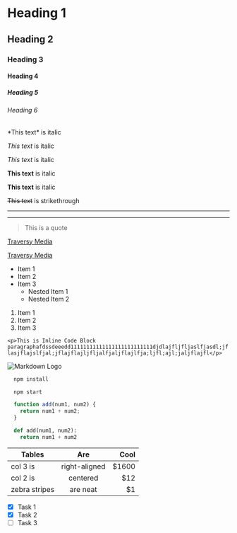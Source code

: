 <!-- Headings -->
# Heading 1
## Heading 2
### Heading 3
#### Heading 4
##### Heading 5
###### Heading 6

<!-- Italics -->
\*This text\* is italic

*This text* is italic

_This text_ is italic

<!-- Strong -->
**This text** is italic

__This text__ is italic

<!-- Strikethrough -->
~~This text~~ is strikethrough

<!-- Horizontal Rule -->
___
---

<!-- Blockquote -->
> This is a quote

<!-- Links -->
[Traversy Media](http://www.traversymedia.com)

[Traversy Media](http://www.traversymedia.com "this is title")

<!-- UL -->
* Item 1
* Item 2
* Item 3
  * Nested Item 1
  * Nested Item 2

<!-- OL -->
1. Item 1
1. Item 2
1. Item 3

<!-- Inline Code Block -->
`<p>This is Inline Code Block
paragraphafdssdeeedd11111111111111111111111111djdlajfljfljaslfjasdl;jflasjflajslfjal;jflajflajljfljalfjaljflajlfja;ljfl;ajl;jaljflajfl</p>`

<!-- Images -->
![Markdown Logo](https://markdown-here.com/img/icon256.png)

<!-- Github Markdown -->
<!-- Code Blocks -->
```bash
  npm install

  npm start
```

```javascript
  function add(num1, num2) {
    return num1 + num2;
  }
```

```python
  def add(num1, num2):
    return num1 + num2
```

<!-- Tables -->
| Tables        | Are           | Cool  |
| ------------- |:-------------:| -----:|
| col 3 is      | right-aligned | $1600 |
| col 2 is      | centered      |   $12 |
| zebra stripes | are neat      |    $1 |

<!-- Task Lists -->
* [x] Task 1
* [x] Task 2
* [ ] Task 3
